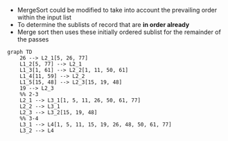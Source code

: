 * MergeSort could be modified to take into account the prevailing order within the input list
* To determine the sublists of record that are **in order already**
* Merge sort then uses these initially ordered sublist for the remainder of the passes
```mermaid
graph TD
	26 --> L2_1[5, 26, 77]
	L1_2[5, 77] --> L2_1
	L1_3[1, 61] --> L2_2[1, 11, 50, 61]
	L1_4[11, 59] --> L2_2
	L1_5[15, 48] --> L2_3[15, 19, 48]
	19 --> L2_3
	%% 2-3
	L2_1 --> L3_1[1, 5, 11, 26, 50, 61, 77]
	L2_2 --> L3_1
	L2_3 --> L3_2[15, 19, 48]
	%% 3-4
	L3_1 --> L4[1, 5, 11, 15, 19, 26, 48, 50, 61, 77]
	L3_2 --> L4
```
